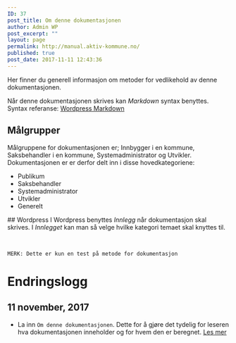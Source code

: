 ```yaml
---
ID: 37
post_title: Om denne dokumentasjonen
author: Admin WP
post_excerpt: ""
layout: page
permalink: http://manual.aktiv-kommune.no/
published: true
post_date: 2017-11-11 12:43:36
---
```

Her finner du generell informasjon om metoder for vedlikehold av denne dokumentasjonen.

Når denne dokumentasjonen skrives kan <em>Markdown</em> syntax benyttes. Syntax referanse: [Wordpress Markdown](https://en.support.wordpress.com/markdown-quick-reference/)

## Målgrupper
Målgruppene for dokumentasjonen er; Innbygger i en kommune, Saksbehandler i en kommune, Systemadministrator og Utvikler. Dokumentasjonen er er derfor delt inn i disse hovedkategoriene:
<ul>
 	<li>Publikum</li>
 	<li>Saksbehandler</li>
 	<li>Systemadministrator</li>
 	<li>Utvikler</li>
 	<li>Generelt</li>
</ul>
## Wordpress
I Wordpress benyttes <em>Innlegg</em> når dokumentasjon skal skrives. I <em>Innlegget</em> kan man så velge hvilke kategori temaet skal knyttes til.

&nbsp;

```
MERK: Dette er kun en test på metode for dokumentasjon
```

# Endringslogg

## 11 november, 2017

- La inn `Om denne dokumentasjonen`. Dette for å gjøre det tydelig for leseren hva dokumentasjonen inneholder og for hvem den er beregnet. [Les mer](http://manual.aktiv-kommune.no/?page_id=37)